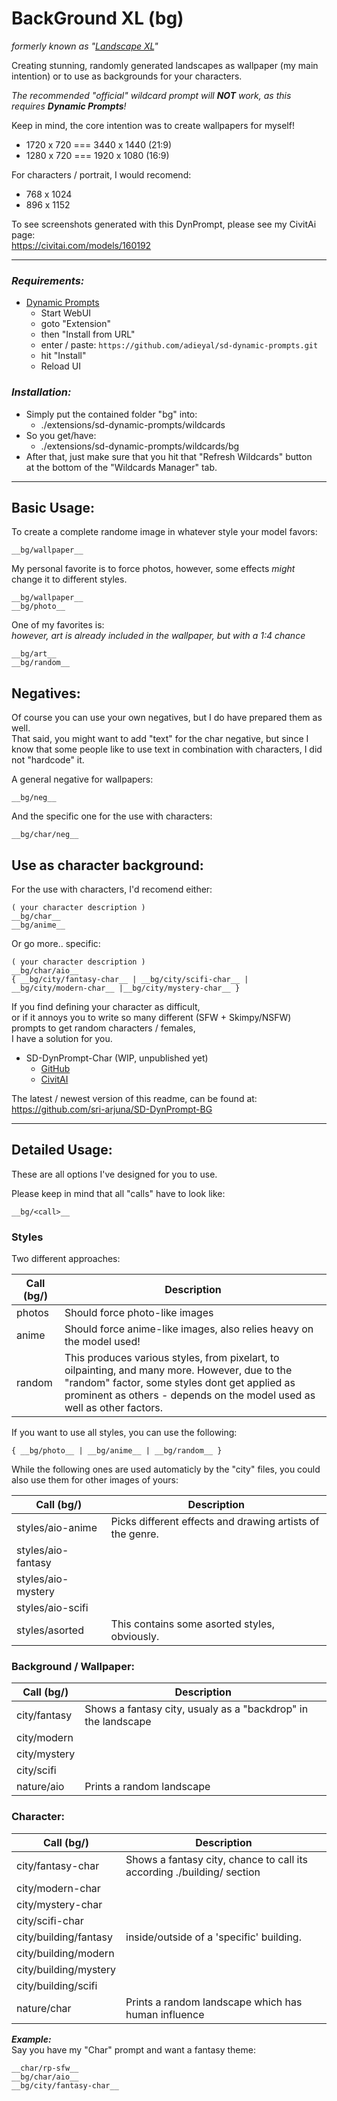 # BackGround XL (bg)
*formerly known as "[Landscape XL](https://civitai.com/models/160192)"*

Creating stunning, randomly generated landscapes as wallpaper (my main intention) or to use as backgrounds for your characters.

*The recommended "official" wildcard prompt will ***___NOT___*** work, as this requires ***__Dynamic Prompts__***!*

Keep in mind, the core intention was to create wallpapers for myself!
* 1720 x 720 === 3440 x 1440 (21:9)
* 1280 x 720 === 1920 x 1080 (16:9)

For characters / portrait, I would recomend:
* 768 x 1024
* 896 x 1152

To see screenshots generated with this DynPrompt, please see my CivitAi page: \
https://civitai.com/models/160192

-------------------------------------------------------------------------------------

### ___Requirements:___

* [Dynamic Prompts](https://github.com/adieyal/sd-dynamic-prompts)
	* Start WebUI
	* goto "Extension"
	* then "Install from URL"
	* enter / paste: ``https://github.com/adieyal/sd-dynamic-prompts.git``
	* hit "Install"
	* Reload UI

### ___Installation:___

* Simply put the contained folder "bg" into: 
	* ./extensions/sd-dynamic-prompts/wildcards
* So you get/have:
	* ./extensions/sd-dynamic-prompts/wildcards/bg
* After that, just make sure that you hit that "Refresh Wildcards" button \
	at the bottom of the "Wildcards Manager" tab.


-------------------------------------------------------------------------------------

## Basic Usage:

To create a complete randome image in whatever style your model favors:

	__bg/wallpaper__

My personal favorite is to force photos, however, some effects *might* change it to different styles.

	__bg/wallpaper__
	__bg/photo__

One of my favorites is: \
*however, art is already included in the wallpaper, but with a 1:4 chance*

	__bg/art__
	__bg/random__

## Negatives:

Of course you can use your own negatives, but I do have prepared them as well. \
That said, you might want to add "text" for the char negative, but since I know that some people like to use text in combination with characters, I did not "hardcode" it.

A general negative for wallpapers:

	__bg/neg__

And the specific one for the use with characters:

	__bg/char/neg__

## Use as character background:

For the use with characters, I'd recomend either:

	( your character description )
	__bg/char__
	__bg/anime__

Or go more.. specific:

	( your character description )
	__bg/char/aio__
	{ __bg/city/fantasy-char__ | __bg/city/scifi-char__ | __bg/city/modern-char__ |__bg/city/mystery-char__ }

If you find defining your character as difficult, \
or if it annoys you to write so many different (SFW + Skimpy/NSFW) prompts to get random characters / females, \
I have a solution for you.

* SD-DynPrompt-Char (WIP, unpublished yet)
	* [GitHub](https://github.com/sri-arjuna/SD-DynPrompt-Char)
	* [CivitAI]()

The latest / newest version of this readme, can be found at: \
https://github.com/sri-arjuna/SD-DynPrompt-BG




-------------------------------------------------------------------------------------

## Detailed Usage:

These are all options I've designed for you to use.

Please keep in mind that all "calls" have to look like:

	__bg/<call>__

### Styles

Two different approaches:

| Call (bg/)	| Description				|
|---------------|---------------------------|
| photos		| Should force photo-like images |
| anime			| Should force anime-like images, also relies heavy on the model used! |
| random 		| This produces various styles, from pixelart, to oilpainting, and many more. However, due to the "random" factor, some styles dont get applied as prominent as others - depends on the model used as well as other factors. |

If you want to use all styles, you can use the following:

	{ __bg/photo__ | __bg/anime__ | __bg/random__ }

While the following ones are used automaticly by the "city" files, you could also use them for other images of yours:

| Call (bg/)	| Description				|
|---------------|---------------------------|
| styles/aio-anime | Picks different effects and drawing artists of the genre. |
| styles/aio-fantasy 	| 	|
| styles/aio-mystery 	| 	|
| styles/aio-scifi 		| 	|
| styles/asorted 		| This contains some asorted styles, obviously.	|


### Background / Wallpaper:

| Call (bg/)	| Description				|
|---------------|---------------------------|
| city/fantasy 	| Shows a fantasy city, usualy as a "backdrop" in the landscape 		|
| city/modern 	| 		|
| city/mystery 	| 		|
| city/scifi 	| 		|
| nature/aio	| Prints a random landscape		|


### Character:

| Call (bg/)			| Description			|
|-----------------------|-----------------------|
| city/fantasy-char 	| Shows a fantasy city, chance to call its according ./building/ section 	|
| city/modern-char 		| 															|
| city/mystery-char 	| 	 														|
| city/scifi-char 		| 															|
| city/building/fantasy | inside/outside of a 'specific' building.					|
| city/building/modern 	| 															|
| city/building/mystery	| 															|
| city/building/scifi 	| 															|
| nature/char 			| Prints a random landscape which has human influence		|


___***Example:***___ \
Say you have my "Char" prompt and want a fantasy theme:

	__char/rp-sfw__
	__bg/char/aio__
	__bg/city/fantasy-char__
